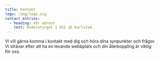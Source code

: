 ```yaml
---
title: Kontakt
logo: /img/logo.svg
contact_entries:
  - heading: Vår adress
    text: Redaretorget 1 652 16 Karlstad
---
```

Vi vill gärna komma i kontakt med dig och höra dina synpunkter och frågor. Vi strävar efter att ha en levande webbplats och din återkoppling är viktig för oss.
